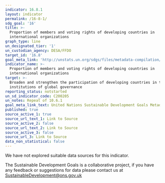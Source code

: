 ```yaml
---
indicator: 16.8.1
layout: indicator
permalink: /16-8-1/
sdg_goal: '16'
title: >-
  Proportion of members and voting rights of developing countries in
  international organizations
graph_type: line
un_designated_tier: '1'
un_custodian_agency: DESA/FFDO
target_id: '16.8'
goal_meta_link: 'http://unstats.un.org/sdgs/files/metadata-compilation/Metadata-Goal-16.pdf'
indicator_name: >-
  Proportion of members and voting rights of developing countries in
  international organizations
target: >-
  Broaden and strengthen the participation of developing countries in the
  institutions of global governance
reporting_status: notstarted
un_sd_indicator_code: C200205
un_notes: Repeat of 10.6.1
goal_meta_link_text: United Nations Sustainable Development Goals Metadata (pdf 1361kB)
published: true
source_active_1: true
source_url_text_1: Link to Source
source_active_2: false
source_url_text_2: Link to Source
source_active_3: false
source_url_3: Link to Source
data_non_statistical: false
---
```


We have not explored suitable data sources for this indicator. 

The Sustainable Development Goals is a collaborative project, if you have any feedback or suggestions for data please contact us at <SustainableDevelopment@ons.gov.uk>  
